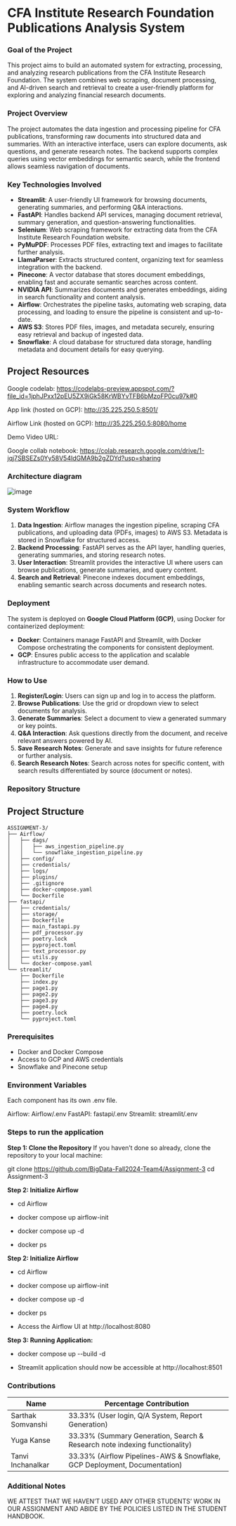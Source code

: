 # CFA Institute Research Foundation Publications Analysis System

### Goal of the Project
This project aims to build an automated system for extracting, processing, and analyzing research publications from the CFA Institute Research Foundation. The system combines web scraping, document processing, and AI-driven search and retrieval to create a user-friendly platform for exploring and analyzing financial research documents.

### Project Overview
The project automates the data ingestion and processing pipeline for CFA publications, transforming raw documents into structured data and summaries. With an interactive interface, users can explore documents, ask questions, and generate research notes. The backend supports complex queries using vector embeddings for semantic search, while the frontend allows seamless navigation of documents.

### Key Technologies Involved

- **Streamlit**: A user-friendly UI framework for browsing documents, generating summaries, and performing Q&A interactions.
- **FastAPI**: Handles backend API services, managing document retrieval, summary generation, and question-answering functionalities.
- **Selenium**: Web scraping framework for extracting data from the CFA Institute Research Foundation website.
- **PyMuPDF**: Processes PDF files, extracting text and images to facilitate further analysis.
- **LlamaParser**: Extracts structured content, organizing text for seamless integration with the backend.
- **Pinecone**: A vector database that stores document embeddings, enabling fast and accurate semantic searches across content.
- **NVIDIA API**: Summarizes documents and generates embeddings, aiding in search functionality and content analysis.
- **Airflow**: Orchestrates the pipeline tasks, automating web scraping, data processing, and loading to ensure the pipeline is consistent and up-to-date.
- **AWS S3**: Stores PDF files, images, and metadata securely, ensuring easy retrieval and backup of ingested data.
- **Snowflake**: A cloud database for structured data storage, handling metadata and document details for easy querying.

## Project Resources

Google codelab: https://codelabs-preview.appspot.com/?file_id=1jphJPxx12pEU5ZX9iGk58KrWBYvTFB6bMzoFP0cu97k#0

App link (hosted on GCP): http://35.225.250.5:8501/

Airflow Link (hosted on GCP): http://35.225.250.5:8080/home

Demo Video URL: 

Google collab notebook: https://colab.research.google.com/drive/1-jqj7SBSEZs0Yy58V54IdGMA9b2gZDYd?usp=sharing

### Architecture diagram ###

![image](Architecture/images/cfa_architecture_diag.png)

### System Workflow

1. **Data Ingestion**: Airflow manages the ingestion pipeline, scraping CFA publications, and uploading data (PDFs, images) to AWS S3. Metadata is stored in Snowflake for structured access.
2. **Backend Processing**: FastAPI serves as the API layer, handling queries, generating summaries, and storing research notes.
3. **User Interaction**: Streamlit provides the interactive UI where users can browse publications, generate summaries, and query content.
4. **Search and Retrieval**: Pinecone indexes document embeddings, enabling semantic search across documents and research notes.

### Deployment
The system is deployed on **Google Cloud Platform (GCP)**, using Docker for containerized deployment:
- **Docker**: Containers manage FastAPI and Streamlit, with Docker Compose orchestrating the components for consistent deployment.
- **GCP**: Ensures public access to the application and scalable infrastructure to accommodate user demand.

### How to Use
1. **Register/Login**: Users can sign up and log in to access the platform.
2. **Browse Publications**: Use the grid or dropdown view to select documents for analysis.
3. **Generate Summaries**: Select a document to view a generated summary or key points.
4. **Q&A Interaction**: Ask questions directly from the document, and receive relevant answers powered by AI.
5. **Save Research Notes**: Generate and save insights for future reference or further analysis.
6. **Search Research Notes**: Search across notes for specific content, with search results differentiated by source (document or notes).

### Repository Structure
## Project Structure

```plaintext
ASSIGNMENT-3/
├── Airflow/
│   ├── dags/
│   │   ├── aws_ingestion_pipeline.py
│   │   └── snowflake_ingestion_pipeline.py
│   ├── config/
│   ├── credentials/
│   ├── logs/
│   ├── plugins/
│   ├── .gitignore
│   ├── docker-compose.yaml
│   └── Dockerfile
├── fastapi/
│   ├── credentials/
│   ├── storage/
│   ├── Dockerfile
│   ├── main_fastapi.py
│   ├── pdf_processor.py
│   ├── poetry.lock
│   ├── pyproject.toml
│   ├── text_processor.py
│   ├── utils.py
│   └── docker-compose.yaml
└── streamlit/
    ├── Dockerfile
    ├── index.py
    ├── page1.py
    ├── page2.py
    ├── page3.py
    ├── page4.py
    ├── poetry.lock
    └── pyproject.toml
```

### Prerequisites
- Docker and Docker Compose
- Access to GCP and AWS credentials
- Snowflake and Pinecone setup

### Environment Variables
Each component has its own .env file.

Airflow: Airflow/.env
FastAPI: fastapi/.env
Streamlit: streamlit/.env

### Steps to run the application

**Step 1: Clone the Repository**
If you haven’t done so already, clone the repository to your local machine:

git clone https://github.com/BigData-Fall2024-Team4/Assignment-3
cd Assignment-3

**Step 2: Initialize Airflow**

- cd Airflow

- docker compose up airflow-init

- docker compose up -d

- docker ps

**Step 2: Initialize Airflow**
   
 - cd Airflow
 
- docker compose up airflow-init

- docker compose up -d

- docker ps

- Access the Airflow UI at http://localhost:8080

**Step 3: Running Application:**
   
- docker compose up --build -d

- Streamlit application should now be accessible at http://localhost:8501

### Contributions

| Name                            | Percentage Contribution |
| ------------------------------- | ----------------------- |
| Sarthak Somvanshi               | 33.33% (User login, Q/A System, Report Generation)                    |
| Yuga Kanse                      | 33.33%  (Summary Generation, Search & Research note indexing functionality)                  |
| Tanvi Inchanalkar               | 33.33% (Airflow Pipelines-AWS & Snowflake, GCP Deployment, Documentation)                   |

### Additional Notes
WE ATTEST THAT WE HAVEN’T USED ANY OTHER STUDENTS’ WORK IN OUR ASSIGNMENT AND ABIDE BY THE POLICIES LISTED IN THE STUDENT HANDBOOK. 







